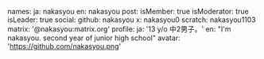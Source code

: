 names:
  ja: nakasyou
  en: nakasyou
post:
  isMember: true
  isModerator: true
  isLeader: true
social:
  github: nakasyou
  x: nakasyou0
  scratch: nakasyou1103
  matrix: '@nakasyou:matrix.org'
profile:
  ja: '13 y/o 中2男子。'
  en: "I'm nakasyou. second year of junior high school"
avatar: 'https://github.com/nakasyou.png'
